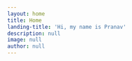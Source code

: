 ```yaml
---
layout: home
title: Home
landing-title: 'Hi, my name is Pranav'
description: null
image: null
author: null
---
```

